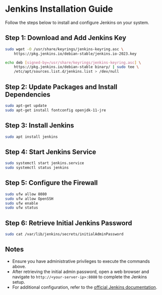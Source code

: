 # Jenkins Installation Guide

Follow the steps below to install and configure Jenkins on your system.

## Step 1: Download and Add Jenkins Key
```bash
sudo wget -O /usr/share/keyrings/jenkins-keyring.asc \
    https://pkg.jenkins.io/debian-stable/jenkins.io-2023.key

echo deb [signed-by=/usr/share/keyrings/jenkins-keyring.asc] \
    https://pkg.jenkins.io/debian-stable binary/ | sudo tee \
    /etc/apt/sources.list.d/jenkins.list > /dev/null
```

## Step 2: Update Packages and Install Dependencies
```bash
sudo apt-get update
sudo apt-get install fontconfig openjdk-11-jre
```

## Step 3: Install Jenkins
```bash
sudo apt install jenkins
```

## Step 4: Start Jenkins Service
```bash
sudo systemctl start jenkins.service
sudo systemctl status jenkins
```

## Step 5: Configure the Firewall
```bash
sudo ufw allow 8080
sudo ufw allow OpenSSH
sudo ufw enable
sudo ufw status
```

## Step 6: Retrieve Initial Jenkins Password
```bash
sudo cat /var/lib/jenkins/secrets/initialAdminPassword
```

## Notes
- Ensure you have administrative privileges to execute the commands above.
- After retrieving the initial admin password, open a web browser and navigate to `http://<your-server-ip>:8080` to complete the Jenkins setup.
- For additional configuration, refer to the [official Jenkins documentation](https://www.jenkins.io/doc/).
